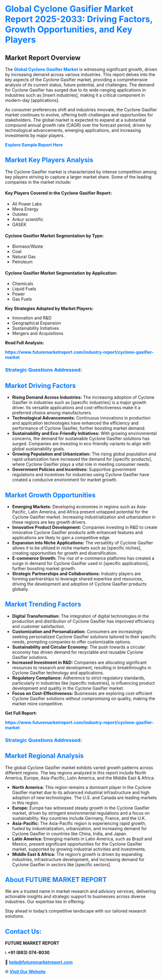 <h1 style="color: #007BFF;">Global Cyclone Gasifier Market Report 2025-2033: Driving Factors, Growth Opportunities, and Key Players</h1>

<section id="overview">
<h2>Market Report Overview</h2>
<p>The <a href="https://www.futuremarketreport.com/industry-report/cyclone-gasifier-market" style="color: #007BFF; text-decoration: none;"><strong>Global Cyclone Gasifier Market</strong></a> is witnessing significant growth, driven by increasing demand across various industries. This report delves into the key aspects of the Cyclone Gasifier market, providing a comprehensive analysis of its current status, future potential, and challenges. The demand for Cyclone Gasifier has surged due to its wide-ranging applications in industries such as [insert industries], making it a critical component in modern-day [applications].</p>
<p>As consumer preferences shift and industries innovate, the Cyclone Gasifier market continues to evolve, offering both challenges and opportunities for stakeholders. The global market is expected to expand at a substantial compound annual growth rate (CAGR) over the forecast period, driven by technological advancements, emerging applications, and increasing investments by major players.</p>
</section>

<section id="overview">
<p><a href="https://www.futuremarketreport.com/request-sample/reportId=92376" style="color: #007BFF; text-decoration: none;"><strong>Explore Sample Report Here</strong></a></p>
</section>

<section id="key-players">
<h2 style="color: #007BFF;">Market Key Players Analysis</h2>
<p>The Cyclone Gasifier market is characterized by intense competition among key players striving to capture a larger market share. Some of the leading companies in the market include:</p>
<h4>Key Players Covered in the Cyclone Gasifier Report:</h4>
<ul><li>All Power Labs</li><li>Meva Energy</li><li>Outotec</li><li>Ankur scientific</li><li>GASEK</li></ul>
<h4>Cyclone Gasifier Market Segmentation by Type:</h4>
<ul><li>Biomass/Waste</li><li>Coal</li><li>Natural Gas</li><li>Petroleum</li></ul>

<h4>Cyclone Gasifier Market Segmentation by Application:</h4>
<ul><li>Chemicals</li><li>Liquid Fuels</li><li>Power</li><li>Gas Fuels</li></ul>
<p><strong>Key Strategies Adopted by Market Players:</strong></p>
<ul>
<li>Innovation and R&D</li>
<li>Geographical Expansion</li>
<li>Sustainability Initiatives</li>
<li>Mergers and Acquisitions</li>
</ul>
</section>

<section>
<p><strong>Read Full Analysis: </strong></p><a href="https://www.futuremarketreport.com/industry-report/cyclone-gasifier-market" style="color: #007BFF; text-decoration: none;"><strong>https://www.futuremarketreport.com/industry-report/cyclone-gasifier-market</strong></a>
<h3 style="color: #007BFF;">Strategic Questions Addressed:</h3>
</section>

<section id="driving-factors">
<h2 style="color: #007BFF;">Market Driving Factors</h2>
<ul>
<li><strong>Rising Demand Across Industries:</strong> The increasing adoption of Cyclone Gasifier in industries such as [specific industries] is a major growth driver. Its versatile applications and cost-effectiveness make it a preferred choice among manufacturers.</li>
<li><strong>Technological Advancements:</strong> Continuous innovations in production and application technologies have enhanced the efficiency and performance of Cyclone Gasifier, further boosting market demand.</li>
<li><strong>Sustainability and Eco-Friendly Initiatives:</strong> With growing environmental concerns, the demand for sustainable Cyclone Gasifier solutions has surged. Companies are investing in eco-friendly variants to align with global sustainability goals.</li>
<li><strong>Growing Population and Urbanization:</strong> The rising global population and rapid urbanization have increased the demand for [specific products], where Cyclone Gasifier plays a vital role in meeting consumer needs.</li>
<li><strong>Government Policies and Incentives:</strong> Supportive government regulations and incentives for industries using Cyclone Gasifier have created a conducive environment for market growth.</li>
</ul>
</section>

<section id="growth-opportunities">
<h2 style="color: #007BFF;">Market Growth Opportunities</h2>
<ul>
<li><strong>Emerging Markets:</strong> Developing economies in regions such as Asia-Pacific, Latin America, and Africa present untapped potential for the Cyclone Gasifier market. Increasing industrialization and urbanization in these regions are key growth drivers.</li>
<li><strong>Innovative Product Development:</strong> Companies investing in R&D to create innovative Cyclone Gasifier products with enhanced features and applications are likely to gain a competitive edge.</li>
<li><strong>Expansion into Niche Applications:</strong> The versatility of Cyclone Gasifier allows it to be utilized in niche markets such as [specific niches], creating opportunities for growth and diversification.</li>
<li><strong>E-commerce Growth:</strong> The rise of e-commerce platforms has created a surge in demand for Cyclone Gasifier used in [specific applications], further boosting market growth.</li>
<li><strong>Strategic Partnerships and Collaborations:</strong> Industry players are forming partnerships to leverage shared expertise and resources, driving the development and adoption of Cyclone Gasifier products globally.</li>
</ul>
</section>

<section id="trending-factors">
<h2 style="color: #007BFF;">Market Trending Factors</h2>
<ul>
<li><strong>Digital Transformation:</strong> The integration of digital technologies in the production and distribution of Cyclone Gasifier has improved efficiency and customer satisfaction.</li>
<li><strong>Customization and Personalization:</strong> Consumers are increasingly seeking personalized Cyclone Gasifier solutions tailored to their specific needs, prompting companies to offer customizable options.</li>
<li><strong>Sustainability and Circular Economy:</strong> The push towards a circular economy has driven demand for recyclable and reusable Cyclone Gasifier solutions.</li>
<li><strong>Increased Investment in R&D:</strong> Companies are allocating significant resources to research and development, resulting in breakthroughs in Cyclone Gasifier technology and applications.</li>
<li><strong>Regulatory Compliance:</strong> Adherence to strict regulatory standards, particularly in industries like [specific industries], is influencing product development and quality in the Cyclone Gasifier market.</li>
<li><strong>Focus on Cost-Effectiveness:</strong> Businesses are exploring cost-efficient Cyclone Gasifier solutions without compromising on quality, making the market more competitive.</li>
</ul>
</section>

<section>
<p><strong>Get Full Report: </strong></p><a href="https://www.futuremarketreport.com/industry-report/cyclone-gasifier-market" style="color: #007BFF; text-decoration: none;"><strong>https://www.futuremarketreport.com/industry-report/cyclone-gasifier-market</strong></a>
<h3 style="color: #007BFF;">Strategic Questions Addressed:</h3>
</section>


<section id="regional-analysis">
<h2 style="color: #007BFF;">Market Regional Analysis</h2>
<p>The global Cyclone Gasifier market exhibits varied growth patterns across different regions. The key regions analyzed in this report include North America, Europe, Asia-Pacific, Latin America, and the Middle East & Africa:</p>
<ul>
<li><strong>North America:</strong> This region remains a dominant player in the Cyclone Gasifier market due to its advanced industrial infrastructure and high adoption of new technologies. The U.S. and Canada are leading markets in this region.</li>
<li><strong>Europe:</strong> Europe has witnessed steady growth in the Cyclone Gasifier market, driven by stringent environmental regulations and a focus on sustainability. Key countries include Germany, France, and the U.K.</li>
<li><strong>Asia-Pacific:</strong> The Asia-Pacific region is experiencing rapid growth, fueled by industrialization, urbanization, and increasing demand for Cyclone Gasifier in countries like China, India, and Japan.</li>
<li><strong>Latin America:</strong> Emerging markets in Latin America, such as Brazil and Mexico, present significant opportunities for the Cyclone Gasifier market, supported by growing industrial activities and investments.</li>
<li><strong>Middle East & Africa:</strong> The region’s growth is driven by expanding industries, infrastructure development, and increasing demand for Cyclone Gasifier in sectors like [specific sectors].</li>
</ul>
</section>

<footer>
<h2 style="color: #007BFF;">About FUTURE MARKET REPORT</h2>
<p>We are a trusted name in market research and advisory services, delivering actionable insights and strategic support to businesses across diverse industries. Our expertise lies in offering:</p>

<p>Stay ahead in today’s competitive landscape with our tailored research solutions.</p>

<h2 style="color: #007BFF;">Contact Us:</h2>
<p><strong>FUTURE MARKET REPORT</strong></p>
<p>📞 <strong>+91 (883) 074-8030</strong></p>
<p>📧 <strong><a href="mailto:help@futuremarketreport.com" style="color: #007BFF;">help@futuremarketreport.com</a></strong></p>
<p>🌐 <strong><a href="https://www.futuremarketreport.com/" style="color: #007BFF;">Visit Our Website</a></strong></p>
</footer>
